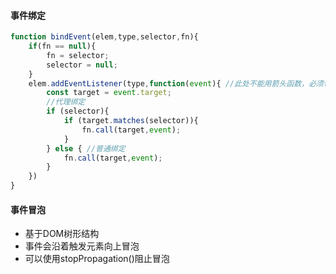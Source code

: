 #### 事件绑定

```js
function bindEvent(elem,type,selector,fn){
    if(fn == null){
        fn = selector;
        selector = null;
    }
    elem.addEventListener(type,function(event){ //此处不能用箭头函数，必须function this作用域问题
        const target = event.target;
        //代理绑定
        if (selector){
            if (target.matches(selector)){
                fn.call(target,event);
            }
        } else { //普通绑定
            fn.call(target,event);
        }
    })
}
```

#### 事件冒泡

- 基于DOM树形结构
- 事件会沿着触发元素向上冒泡
- 可以使用stopPropagation()阻止冒泡